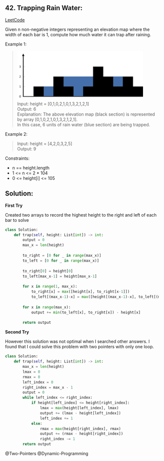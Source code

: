 ## 42. Trapping Rain Water:

[LeetCode](https://leetcode.com/problems/trapping-rain-water/)

Given n non-negative integers representing an elevation map where the width of each bar is 1, compute how much water it can trap after raining.

Example 1:
> ![img.png](img.png)  
> Input: height = [0,1,0,2,1,0,1,3,2,1,2,1]  
> Output: 6  
> Explanation: The above elevation map (black section) is represented by array [0,1,0,2,1,0,1,3,2,1,2,1].   
> In this case, 6 units of rain water (blue section) are being trapped.

Example 2:
> Input: height = [4,2,0,3,2,5]  
> Output: 9


Constraints:

- n == height.length
- 1 <= n <= 2 * 104
- 0 <= height[i] <= 105



## Solution:

**First Try**

Created two arrays to record the highest height to the right and left of each bar to solve
```python
class Solution:
    def trap(self, height: List[int]) -> int:
        output = 0
        max_x = len(height)

        to_right = [0 for _ in range(max_x)]
        to_left = [0 for _ in range(max_x)]

        to_right[0] = height[0]
        to_left[max_x-1] = height[max_x-1]

        for x in range(1, max_x):
            to_right[x] = max([height[x], to_right[x-1]])
            to_left[(max_x-1)-x] = max([height[(max_x-1)-x], to_left[(max_x-1)-x+1]])

        for x in range(max_x):
            output += min(to_left[x], to_right[x]) - height[x]

        return output
```

**Second Try**  

However this solution was not optimal when I searched other answers. I found that I could solve this problem with two pointers with only one loop.
```python
class Solution:
    def trap(self, height: List[int]) -> int:
        max_x = len(height)
        lmax = 0
        rmax = 0
        left_index = 0
        right_index = max_x - 1
        output = 0
        while left_index <= right_index:
            if height[left_index] <= height[right_index]:
                lmax = max(height[left_index], lmax)
                output += (lmax - height[left_index])
                left_index += 1
            else:
                rmax = max(height[right_index], rmax)
                output += (rmax - height[right_index])
                right_index -= 1
        return output
```

@Two-Pointers @Dynamic-Programming